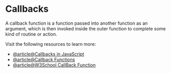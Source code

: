 # Callbacks

A callback function is a function passed into another function as an argument, which is then invoked inside the outer function to complete some kind of routine or action.

Visit the following resources to learn more:

- [@article@Callbacks in JavaScript](https://javascript.info/callbacks)
- [@article@Callback Functions](https://developer.mozilla.org/en-US/docs/Glossary/Callback_function)
- [@article@W3School CallBack Function](https://www.w3schools.com/js/js_callback.asp)